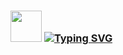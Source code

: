 ### <img src="https://media1.tenor.com/m/bxT-HcVQnOQAAAAC/hi-smiley-face.gif" with="25" height="50" /> [![Typing SVG](https://readme-typing-svg.demolab.com/?lines=Hola+Mundo;Soy+Jorge;jorch+pa'+los+compas)](https://git.io/typing-svg)
